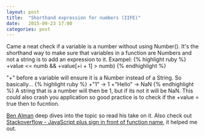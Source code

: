 ```yaml
---
layout: post
title:  "Shorthand expression for numbers (IIFE)"
date:   2015-09-23 17:00
categories: post
---
```

Came a neat check if a variable is a number without using Number(). It's the shorthand way to make sure that variables in a function are Numbers and not a string is to add an expression to it. 
 Exampel:
{% highlight ruby %}
 +value <= numb && +value[+i + 1] > numb)
{% endhighlight %}

"+" before a variable will ensure it is a Number instead of a String. So basically...
{% highlight ruby %}
+"1" -> 1 
+"Hello" -> NaN
{% endhighlight %}
A string that is a number will then be 1, but if its not it will be NaN. This could also crash you application so good practice is to check if the +value = true then to fucntion.

[Ben Alman](http://benalman.com/news/2010/11/immediately-invoked-function-expression/ "Ben Alman - Immediately-Invoked Function Expression (IIFE)") deep dives into the topic so read his take on it. Also check out [Stackoverflow - JavaScript plus sign in front of function name](http://stackoverflow.com/questions/13341698/javascript-plus-sign-in-front-of-function-name "Stackoverflow - JavaScript plus sign in front of function name"), it helped me out.





